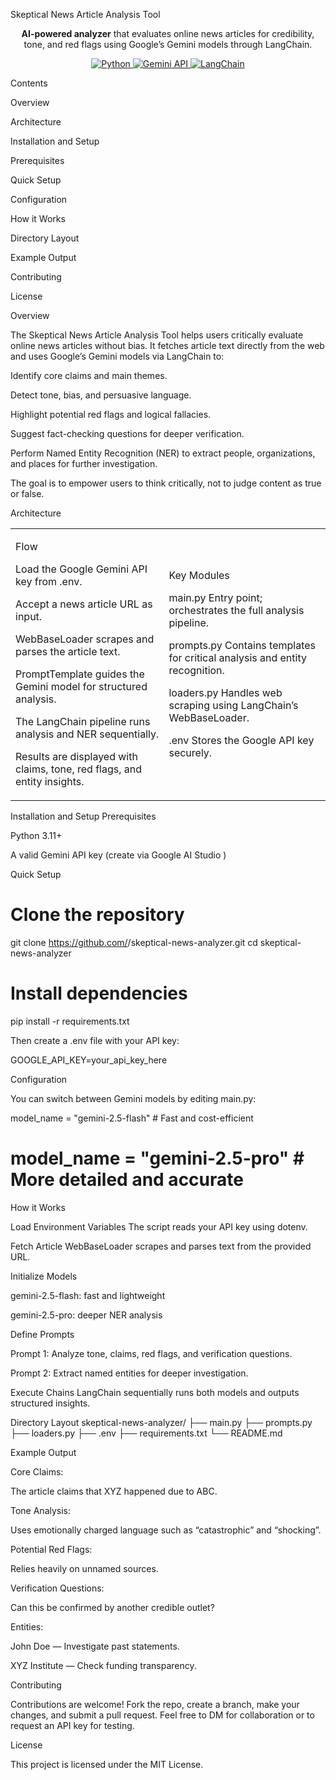 Skeptical News Article Analysis Tool
<p align="center"><strong>AI-powered analyzer</strong> that evaluates online news articles for credibility, tone, and red flags using Google’s Gemini models through LangChain.</p> <p align="center"> <a href="https://www.python.org/downloads/release/python-3110/"> <img alt="Python" src="https://img.shields.io/badge/python-3.11%2B-blue.svg"> </a> <a href="https://ai.google.dev/gemini-api/docs"> <img alt="Gemini API" src="https://img.shields.io/badge/Gemini%20API-2.5--flash-orange.svg"> </a> <a href="https://github.com/langchain-ai/langchain"> <img alt="LangChain" src="https://img.shields.io/badge/LangChain-Framework-green.svg"> </a> </p>
Contents

Overview

Architecture

Installation and Setup

Prerequisites

Quick Setup

Configuration

How it Works

Directory Layout

Example Output

Contributing

License

Overview

The Skeptical News Article Analysis Tool helps users critically evaluate online news articles without bias.
It fetches article text directly from the web and uses Google’s Gemini models via LangChain to:

Identify core claims and main themes.

Detect tone, bias, and persuasive language.

Highlight potential red flags and logical fallacies.

Suggest fact-checking questions for deeper verification.

Perform Named Entity Recognition (NER) to extract people, organizations, and places for further investigation.

The goal is to empower users to think critically, not to judge content as true or false.

Architecture
<table> <tr> <td>

Flow

Load the Google Gemini API key from .env.

Accept a news article URL as input.

WebBaseLoader scrapes and parses the article text.

PromptTemplate guides the Gemini model for structured analysis.

The LangChain pipeline runs analysis and NER sequentially.

Results are displayed with claims, tone, red flags, and entity insights.

</td> <td>

Key Modules

main.py
Entry point; orchestrates the full analysis pipeline.

prompts.py
Contains templates for critical analysis and entity recognition.

loaders.py
Handles web scraping using LangChain’s WebBaseLoader.

.env
Stores the Google API key securely.

</td> </tr> </table>
Installation and Setup
Prerequisites

Python 3.11+

A valid Gemini API key (create via Google AI Studio
)

Quick Setup
# Clone the repository
git clone https://github.com/<your-username>/skeptical-news-analyzer.git
cd skeptical-news-analyzer

# Install dependencies
pip install -r requirements.txt


Then create a .env file with your API key:

GOOGLE_API_KEY=your_api_key_here

Configuration

You can switch between Gemini models by editing main.py:

model_name = "gemini-2.5-flash"   # Fast and cost-efficient
# model_name = "gemini-2.5-pro"   # More detailed and accurate

How it Works

Load Environment Variables
The script reads your API key using dotenv.

Fetch Article
WebBaseLoader scrapes and parses text from the provided URL.

Initialize Models

gemini-2.5-flash: fast and lightweight

gemini-2.5-pro: deeper NER analysis

Define Prompts

Prompt 1: Analyze tone, claims, red flags, and verification questions.

Prompt 2: Extract named entities for deeper investigation.

Execute Chains
LangChain sequentially runs both models and outputs structured insights.

Directory Layout
skeptical-news-analyzer/
├── main.py
├── prompts.py
├── loaders.py
├── .env
├── requirements.txt
└── README.md

Example Output

Core Claims:

The article claims that XYZ happened due to ABC.

Tone Analysis:

Uses emotionally charged language such as “catastrophic” and “shocking”.

Potential Red Flags:

Relies heavily on unnamed sources.

Verification Questions:

Can this be confirmed by another credible outlet?

Entities:

John Doe — Investigate past statements.

XYZ Institute — Check funding transparency.

Contributing

Contributions are welcome!
Fork the repo, create a branch, make your changes, and submit a pull request.
Feel free to DM for collaboration or to request an API key for testing.

License

This project is licensed under the MIT License.
